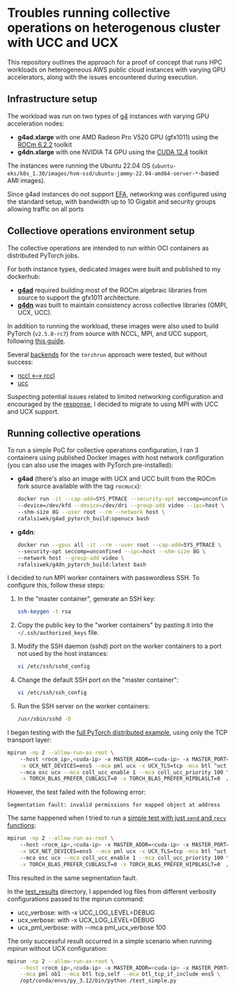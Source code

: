 # Troubles running collective operations on heterogenous cluster with UCC and UCX

This repository outlines the approach for a proof of concept that runs HPC workloads on heterogeneous AWS public cloud instances with varying GPU accelerators, along with the issues encountered during execution.

## Infrastructure setup

The workload was run on two types of [g4](https://aws.amazon.com/ec2/instance-types/g4/) instances with varying GPU acceleration nodes:

- **g4ad.xlarge** with one AMD Radeon Pro V520 GPU (gfx1011) using the [ROCm 6.2.2](https://rocm.docs.amd.com/projects/install-on-linux/en/latest/install/quick-start.html) toolkit
- **g4dn.xlarge** with one NVIDIA T4 GPU using the [CUDA 12.4](https://developer.nvidia.com/cuda-12-4-0-download-archive?target_os=Linux&target_arch=x86_64&Distribution=Ubuntu&target_version=22.04&target_type=deb_local) toolkit

The instances were running the Ubuntu 22.04 OS (`ubuntu-eks/k8s_1.30/images/hvm-ssd/ubuntu-jammy-22.04-amd64-server-*`-based AMI images).

Since g4ad instances do not support [EFA](https://docs.aws.amazon.com/AWSEC2/latest/UserGuide/efa.html), networking was configured using the standard setup, with bandwidth up to 10 Gigabit and security groups allowing traffic on all ports

## Collectiove operations environment setup

The collective operations are intended to run within OCI containers as distributed PyTorch jobs.

For both instance types, dedicated images were built and published to my dockerhub:
- **[g4ad](./g4ad_rocm_build/Dockerfile)** required building most of the ROCm algebraic libraries from source to support the gfx1011 architecture.
- **[g4dn](./g4dn_cuda_build/Dockerfile)** was built to maintain consistency across collective libraries (OMPI, UCX, UCC).


In addition to running the workload, these images were also used to build PyTorch (`v2.5.0-rc7`) from source with NCCL, MPI, and UCC support, following [this guide](https://github.com/pytorch/pytorch/blob/main/.ci/pytorch/build.sh).

Several [backends](https://pytorch.org/tutorials/intermediate/dist_tuto.html#communication-backends) for the `torchrun` approach were tested, but without success:
- [nccl <--> rccl](https://github.com/ROCm/rccl/issues/1220)
- [ucc](https://github.com/openucx/ucx/discussions/9985)

Suspecting potential issues related to limited networking configuration and encouraged by the [response](https://github.com/openucx/ucx/discussions/9985), I decided to migrate to using MPI with UCC and UCX support.

## Running collective operations

To run a simple PoC for collective operations configuration, I ran 3 containers using published Docker images with host network configuration (you can also use the images with PyTorch pre-installed):

- **g4ad** (there's also an image with UCX and UCC built from the ROCm fork source available with the tag `rocmucx`):
    ```bash
    docker run -it --cap-add=SYS_PTRACE --security-opt seccomp=unconfined \
    --device=/dev/kfd --device=/dev/dri --group-add video --ipc=host \
    --shm-size 8G --user root --rm --network host \
    rafalsiwek/g4ad_pytorch_build:openucx bash
    ```

- **g4dn**:
    ```bash
    docker run --gpus all -it --rm --user root --cap-add=SYS_PTRACE \
    --security-opt seccomp=unconfined --ipc=host --shm-size 8G \
    --network host --group-add video \
    rafalsiwek/g4dn_pytorch_build:latest bash
    ```

I decided to run MPI worker containers with passwordless SSH. To configure this, follow these steps:

1. In the "master container", generate an SSH key:
    ```bash
    ssh-keygen -t rsa
    ```

2. Copy the public key to the "worker containers" by pasting it into the `~/.ssh/authorized_keys` file.

3. Modify the SSH daemon (sshd) port on the worker containers to a port not used by the host instances:
    ```bash
    vi /etc/ssh/sshd_config
    ```

4. Change the default SSH port on the "master container":
    ```bash
    vi /etc/ssh/ssh_config
    ```

5. Run the SSH server on the worker containers:
    ```bash
    /usr/sbin/sshd -D
    ```

I began testing with the [full PyTorch distributed example](./scripts/test_full_train.py), using only the TCP transport layer:

```bash
mpirun -np 2 --allow-run-as-root \ 
    --host <rocm_ip>,<cuda-ip> -x MASTER_ADDR=<cuda-ip> -x MASTER_PORT=1234 \
    -x UCX_NET_DEVICES=ens5 --mca pml ucx -x UCX_TLS=tcp -mca btl ^uct --mca pml_ucx_tls tcp \ 
    --mca osc ucx --mca coll_ucc_enable 1 --mca coll_ucc_priority 100 \
    -x TORCH_BLAS_PREFER_CUBLASLT=0 -x TORCH_BLAS_PREFER_HIPBLASLT=0  /opt/conda/envs/py_3.12/bin/python /test_full_train.py 10 10
```
However, the test failed with the following error: 
```
Segmentation fault: invalid permissions for mapped object at address
```

The same happened when I tried to run a [simple test with just `send` and `recv` functions](./scripts/test_simple.py):

```bash
mpirun -np 2 --allow-run-as-root \ 
    --host <rocm_ip>,<cuda-ip> -x MASTER_ADDR=<cuda-ip> -x MASTER_PORT=1234 \
    -x UCX_NET_DEVICES=ens5 --mca pml ucx -x UCX_TLS=tcp -mca btl ^uct --mca pml_ucx_tls tcp \ 
    --mca osc ucx --mca coll_ucc_enable 1 --mca coll_ucc_priority 100 \
    -x TORCH_BLAS_PREFER_CUBLASLT=0 -x TORCH_BLAS_PREFER_HIPBLASLT=0  /opt/conda/envs/py_3.12/bin/python /test_simple.py
```
This resulted in the same segmentation fault.

In the [test_results](./test_results/) directory, I appended log files from different verbosity configurations passed to the mpirun command:

- ucc_verbose: with -x UCC_LOG_LEVEL=DEBUG
- ucx_verbose: with -x UCX_LOG_LEVEL=DEBUG
- ucx_pml_verbose: with --mca pml_ucx_verbose 100

The only successful result occurred in a simple scenario when running mpirun without UCX configuration:

```bash
mpirun -np 2 --allow-run-as-root \
    --host <rocm_ip>,<cuda-ip> -x MASTER_ADDR=<cuda-ip> -x MASTER_PORT=1234 \
    --mca pml ob1 --mca btl tcp,self --mca btl_tcp_if_include ens5 \
    /opt/conda/envs/py_3.12/bin/python /test_simple.py
```